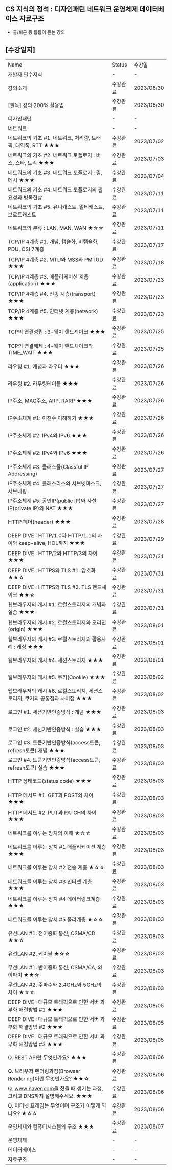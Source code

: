 ## CS 지식의 정석 : 디자인패턴 네트워크 운영체제 데이터베이스 자료구조
- 출/퇴근 등 틈틈이 듣는 강의

## [수강일지]
|                  |        |            |
|------------------|--------|------------|
| Name             | Status | 수강일        |
| 개발자 필수지식         | -      | -          |
| 강의소개             | 수강완료   | 2023/06/30 |
| [필독] 강의 200% 활용법 | 수강완료   | 2023/06/30 |
| 디자인패턴            | -      | -          |
| 네트워크             | -      | -          |
| 네트워크의 기초 #1. 네트워크, 처리량, 트래픽, 대역폭, RTT ★★★ | 수강완료   | 2023/07/02 |
| 네트워크의 기초 #2. 네트워크 토폴로지 : 버스, 스타, 트리 ★★★ | 수강완료   | 2023/07/03 |
| 네트워크의 기초 #3. 네트워크 토폴로지 : 링, 메시 ★★★ | 수강완료   | 2023/07/04 |
| 네트워크의 기초 #4. 네트워크 토폴로지의 필요성과 병목현상 | 수강완료   | 2023/07/11 |
| 네트워크의 기초 #5. 유니캐스트, 멀티캐스트, 브로드캐스트 | 수강완료   | 2023/07/11 |
| 네트워크의 분류 : LAN, MAN, WAN ★☆☆ | 수강완료   | 2023/07/11 |
| TCP/IP 4계층 #1. 개념, 캡슐화, 비캡슐화, PDU, OSI 7계층 | 수강완료   | 2023/07/17 |
| TCP/IP 4계층 #2. MTU와 MSS와 PMTUD ★★★ | 수강완료   | 2023/07/18 |
| TCP/IP 4계층 #3. 애플리케이션 계층(application) ★★★ | 수강완료   | 2023/07/23 |
| TCP/IP 4계층 #4. 전송 계층(transport) ★★★ | 수강완료   | 2023/07/23 |
| TCP/IP 4계층 #5. 인터넷 계층(network) ★★★ | 수강완료   | 2023/07/23 |
| TCP의 연결성립 : 3-웨이 핸드셰이크 ★★★ | 수강완료   | 2023/07/25 |
| TCP의 연결해제 : 4-웨이 핸드셰이크와TIME_WAIT ★★★ | 수강완료   | 2023/07/25 |
| 라우팅 #1. 개념과 라우터 ★★★ | 수강완료   | 2023/07/26 |
| 라우팅 #2. 라우팅테이블 ★★★ | 수강완료   | 2023/07/26 |
| IP주소, MAC주소, ARP, RARP ★★★ | 수강완료   | 2023/07/26 |
| IP주소체계 #1: 이진수 이해하기 ★★★ | 수강완료   | 2023/07/26 |
| IP주소체계 #2: IPv4와 IPv6 ★★★ | 수강완료   | 2023/07/26 |
| IP주소체계 #2: IPv4와 IPv6 ★★★ | 수강완료   | 2023/07/26 |
| IP주소체계 #3. 클래스풀(Classful IP Addressing)  | 수강완료   | 2023/07/27 |
| IP주소체계 #4. 클래스리스와 서브넷마스크, 서브네팅  | 수강완료   | 2023/07/27 |
| IP주소체계 #5. 공인IP(public IP)와 사설IP(private IP)와 NAT ★★★  | 수강완료   | 2023/07/27 |
| HTTP 헤더(header) ★★★  | 수강완료   | 2023/07/28 |
| DEEP DIVE : HTTP/1.0과 HTTP/1.1의 차이와 keep-alive, HOL까지 ★★★  | 수강완료   | 2023/07/29 |
| DEEP DIVE : HTTP/2와 HTTP/3의 차이 ★★★  | 수강완료   | 2023/07/31 |
| DEEP DIVE : HTTPS와 TLS #1. 암호화 ★★☆  | 수강완료   | 2023/07/31 |
| DEEP DIVE : HTTPS와 TLS #2. TLS 핸드셰이크 ★★☆  | 수강완료   | 2023/07/31 |
| 웹브라우저의 캐시 #1. 로컬스토리지의 개념과 실습 ★★★  | 수강완료   | 2023/07/31 |
| 웹브라우저의 캐시 #2. 로컬스토리지와 오리진(origin) ★★★  | 수강완료   | 2023/08/01 |
| 웹브라우저의 캐시 #3. 로컬스토리지의 활용사례 : 캐싱 ★★★  | 수강완료   | 2023/08/01 |
| 웹브라우저의 캐시 #4. 세션스토리지 ★★★  | 수강완료   | 2023/08/01 |
| 웹브라우저의 캐시 #5. 쿠키(Cookie) ★★★ | 수강완료   | 2023/08/02 |
| 웹브라우저의 캐시 #6. 로컬스토리지, 세션스토리지, 쿠키의 공통점과 차이점 ★★★ | 수강완료   | 2023/08/02 |
| 로그인 #1. 세션기반인증방식 : 개념 ★★★ | 수강완료   | 2023/08/03 |
| 로그인 #2. 세션기반인증방식 : 실습 ★★★ | 수강완료   | 2023/08/03 |
| 로그인 #3. 토큰기반인증방식(access토큰, refresh토큰) 개념 ★★★ | 수강완료   | 2023/08/03 |
| 로그인 #4. 토큰기반인증방식(access토큰, refresh토큰) 실습 ★★★ | 수강완료   | 2023/08/03 |
| HTTP 상태코드(status code) ★★★ | 수강완료   | 2023/08/03 |
| HTTP 메서드 #1. GET과 POST의 차이 ★★★ | 수강완료   | 2023/08/03 |
| HTTP 메서드 #2. PUT과 PATCH의 차이 ★★★ | 수강완료   | 2023/08/03 |
| 네트워크를 이루는 장치의 이해 ★☆☆ | 수강완료   | 2023/08/03 |
| 네트워크를 이루는 장치 #1 애플리케이션 계층 ★★★ | 수강완료   | 2023/08/03 |
| 네트워크를 이루는 장치 #2 전송 계층 ★☆☆ | 수강완료   | 2023/08/03 |
| 네트워크를 이루는 장치 #3 인터넷 계층 ★★★ | 수강완료   | 2023/08/03 |
| 네트워크를 이루는 장치 #4 데이터링크계층 ★★★ | 수강완료   | 2023/08/03 |
| 네트워크를 이루는 장치 #5 물리계층 ★☆☆ | 수강완료   | 2023/08/03 |
| 유선LAN #1. 전이중화 통신, CSMA/CD ★★☆ | 수강완료   | 2023/08/03 |
| 유선LAN #2. 케이블 ★☆☆ | 수강완료   | 2023/08/03 |
| 무선LAN #1. 반이중화 통신, CSMA/CA, 와이파이 ★★☆ | 수강완료   | 2023/08/03 |
| 무선LAN #2. 주파수와 2.4GHz와 5GHz의 차이 ★☆☆ | 수강완료   | 2023/08/03 |
| DEEP DIVE : 대규모 트래픽으로 인한 서버 과부화 해결방법 #1 ★★★ | 수강완료   | 2023/08/05 |
| DEEP DIVE : 대규모 트래픽으로 인한 서버 과부화 해결방법 #2 ★★★ | 수강완료   | 2023/08/05 |
| DEEP DIVE : 대규모 트래픽으로 인한 서버 과부화 해결방법 #3 ★★★ | 수강완료   | 2023/08/05 |
| Q. REST API란 무엇인가요? ★★★ | 수강완료   | 2023/08/06 |
| Q. 브라우저 렌더링과정(Browser Rendering)이란 무엇인가요? ★★☆ | 수강완료   | 2023/08/06 |
| Q. www.naver.com을 쳤을 때 생기는 과정, 그리고 DNS까지 설명해주세요. ★★★ | 수강완료   | 2023/08/06 |
| Q. 이더넷 프레임는 무엇이며 구조가 어떻게 되나요? ★☆☆ | 수강완료   | 2023/08/06 |
| 운영체제와 컴퓨터시스템의 구조 ★★★ | 수강완료   | 2023/08/07 |
| 운영체제             | -      | -          |
| 데이터베이스           | -      | -          |
| 자료구조             | -      | -          |
